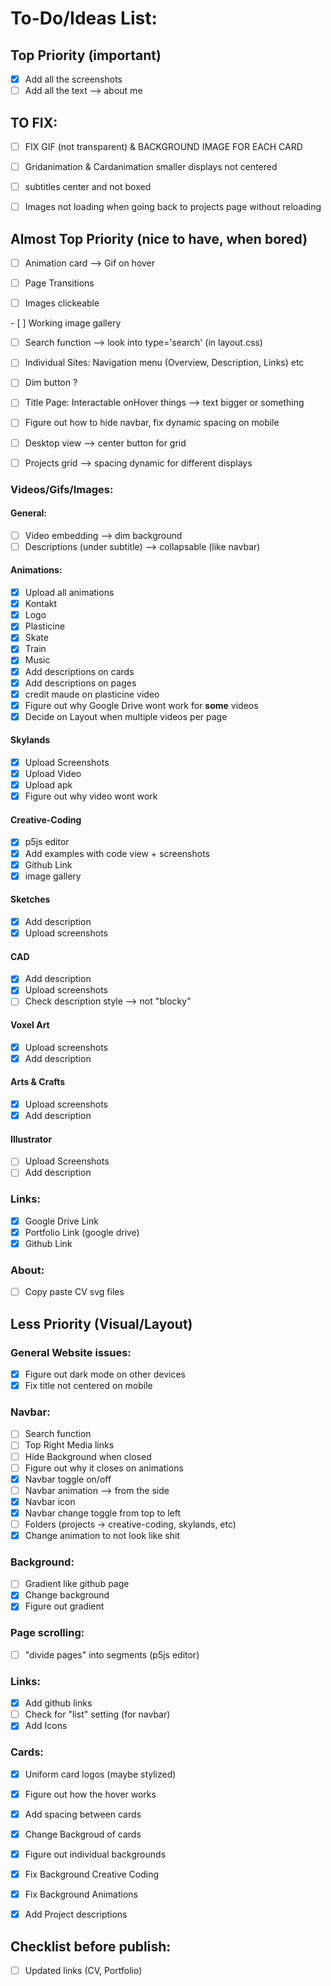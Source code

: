 # To-Do/Ideas List:

## Top Priority (important)

- [x] Add all the screenshots
- [ ] Add all the text --> about me

## TO FIX:

- [ ] FIX GIF (not transparent) & BACKGROUND IMAGE FOR EACH CARD

- [ ] Gridanimation & Cardanimation smaller displays not centered

- [ ] subtitles center and not boxed

- [ ] Images not loading when going back to projects page without reloading

## Almost Top Priority (nice to have, when bored)

- [ ] Animation card --> Gif on hover

- [ ] Page Transitions

- [ ] Images clickeable

- [ ] Working image gallery

- [ ] Search function --> look into type='search' (in layout.css)

- [ ] Individual Sites: Navigation menu (Overview, Description, Links) etc

- [ ] Dim button ?

- [ ] Title Page: Interactable onHover things --> text bigger or something

- [ ] Figure out how to hide navbar, fix dynamic spacing on mobile


- [ ] Desktop view --> center button for grid

- [ ] Projects grid --> spacing dynamic for different displays



### Videos/Gifs/Images:

#### General:
- [ ] Video embedding --> dim background
- [ ] Descriptions (under subtitle) --> collapsable (like navbar)

#### Animations:
- [x] Upload all animations
- [x] Kontakt
- [x] Logo
- [x] Plasticine
- [x] Skate
- [x] Train
- [x] Music
- [x] Add descriptions on cards
- [x] Add descriptions on pages
- [x] credit maude on plasticine video
- [x] Figure out why Google Drive wont work for **some** videos
- [x] Decide on Layout when multiple videos per page

#### Skylands
- [x] Upload Screenshots
- [x] Upload Video
- [x] Upload apk
- [x] Figure out why video wont work

#### Creative-Coding
- [x] p5js editor
- [x] Add examples with code view + screenshots
- [x] Github Link
- [x] image gallery

#### Sketches
- [x] Add description
- [x] Upload screenshots

#### CAD 
- [x] Add description
- [x] Upload screenshots
- [ ] Check description style --> not "blocky"

#### Voxel Art
- [x] Upload screenshots
- [x] Add description

#### Arts & Crafts
- [x] Upload screenshots
- [x] Add description

#### Illustrator
- [ ] Upload Screenshots
- [ ] Add description

### Links:
- [x] Google Drive Link
- [x] Portfolio Link (google drive)
- [x] Github Link

### About:
- [ ] Copy paste CV svg files

## Less Priority (Visual/Layout)

### General Website issues:
- [x] Figure out dark mode on other devices
- [x] Fix title not centered on mobile

### Navbar:
- [ ] Search function
- [ ] Top Right Media links
- [ ] Hide Background when closed
- [ ] Figure out why it closes on animations
- [x] Navbar toggle on/off
- [ ] Navbar animation --> from the side
- [x] Navbar icon
- [x] Navbar change toggle from top to left
- [ ] Folders (projects -> creative-coding, skylands, etc)
- [x] Change animation to not look like shit

### Background:
- [ ] Gradient like github page
- [x] Change background
- [x] Figure out gradient

### Page scrolling:
- [ ] "divide pages" into segments (p5js editor)

### Links:
- [x] Add github links
- [ ] Check for "list" setting (for navbar)
- [x] Add Icons

### Cards:
- [x] Uniform card logos (maybe stylized)

- [x] Figure out how the hover works
- [x] Add spacing between cards
- [x] Change Backgroud of cards
- [x] Figure out individual backgrounds
- [x] Fix Background Creative Coding
- [x] Fix Background Animations
- [x] Add Project descriptions

## Checklist before publish:
- [ ] Updated links (CV, Portfolio)